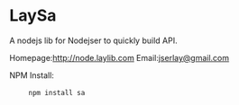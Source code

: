LaySa
=====

A nodejs lib for Nodejser to quickly build API.

Homepage:http://node.laylib.com Email:jserlay@gmail.com

NPM Install:
<pre>
    <code>npm install sa</code>
</pre>
